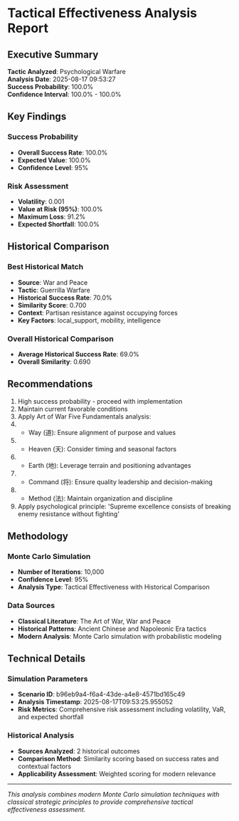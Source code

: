 # Tactical Effectiveness Analysis Report

## Executive Summary

**Tactic Analyzed**: Psychological Warfare  
**Analysis Date**: 2025-08-17 09:53:27  
**Success Probability**: 100.0%  
**Confidence Interval**: 100.0% - 100.0%

## Key Findings

### Success Probability
- **Overall Success Rate**: 100.0%
- **Expected Value**: 100.0%
- **Confidence Level**: 95%

### Risk Assessment
- **Volatility**: 0.001
- **Value at Risk (95%)**: 100.0%
- **Maximum Loss**: 91.2%
- **Expected Shortfall**: 100.0%

## Historical Comparison

### Best Historical Match

- **Source**: War and Peace
- **Tactic**: Guerrilla Warfare
- **Historical Success Rate**: 70.0%
- **Similarity Score**: 0.700
- **Context**: Partisan resistance against occupying forces
- **Key Factors**: local_support, mobility, intelligence

### Overall Historical Comparison
- **Average Historical Success Rate**: 69.0%
- **Overall Similarity**: 0.690

## Recommendations

1. High success probability - proceed with implementation
2. Maintain current favorable conditions
3. Apply Art of War Five Fundamentals analysis:
4. - Way (道): Ensure alignment of purpose and values
5. - Heaven (天): Consider timing and seasonal factors
6. - Earth (地): Leverage terrain and positioning advantages
7. - Command (将): Ensure quality leadership and decision-making
8. - Method (法): Maintain organization and discipline
9. Apply psychological principle: 'Supreme excellence consists of breaking enemy resistance without fighting'

## Methodology

### Monte Carlo Simulation
- **Number of Iterations**: 10,000
- **Confidence Level**: 95%
- **Analysis Type**: Tactical Effectiveness with Historical Comparison

### Data Sources
- **Classical Literature**: The Art of War, War and Peace
- **Historical Patterns**: Ancient Chinese and Napoleonic Era tactics
- **Modern Analysis**: Monte Carlo simulation with probabilistic modeling

## Technical Details

### Simulation Parameters
- **Scenario ID**: b96eb9a4-f6a4-43de-a4e8-4571bd165c49
- **Analysis Timestamp**: 2025-08-17T09:53:25.955052
- **Risk Metrics**: Comprehensive risk assessment including volatility, VaR, and expected shortfall

### Historical Analysis
- **Sources Analyzed**: 2 historical outcomes
- **Comparison Method**: Similarity scoring based on success rates and contextual factors
- **Applicability Assessment**: Weighted scoring for modern relevance

---

*This analysis combines modern Monte Carlo simulation techniques with classical strategic principles to provide comprehensive tactical effectiveness assessment.*
